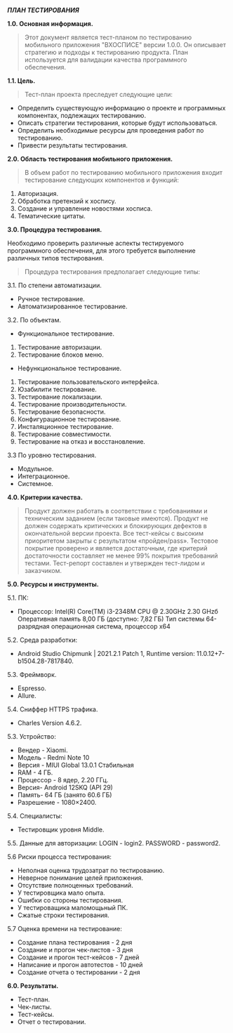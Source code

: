 ***ПЛАН ТЕСТИРОВАНИЯ***

__1.0. Основная информация.__
>Этот документ является тест-планом по тестированию мобильного приложения "ВХОСПИСЕ" версии 1.0.0. Он описывает стратегию и подходы к тестированию продукта. План используется для валидации качества программного обеспечения.

__1.1. Цель.__
>Тест-план проекта преследует следующие цели:
- Определить существующую информацию о проекте и программных компонентах, подлежащих тестированию.
- Описать стратегии тестирования, которые будут использоваться.
- Определить необходимые ресурсы для проведения работ по тестированию.
- Привести результаты тестирования.

__2.0. Область тестирования мобильного приложения.__
>В объем работ по тестированию мобильного приложения входит тестирование следующих компонентов и функций:
1. Авторизация.
2. Обработка претензий к хоспису.
3. Создание и управление новостями хосписа.
4. Тематические цитаты.

__3.0. Процедура тестирования.__

Необходимо проверить различные аспекты тестируемого программного обеспечения, для этого требуется выполнение различных типов тестирования.
>Процедура тестирования предполагает следующие типы:

3.1. По степени автоматизации.
- Ручное тестирование.
- Автоматизированное тестирование.

3.2. По объектам.
- Функциональное тестирование.
1. Тестирование авторизации.
2. Тестирование блоков меню.
- Нефункциональное тестирование.
1. Тестирование пользовательского интерфейса.
2. Юзабилити тестирование.
3. Тестирование локализации.
4. Тестирование производительности.
5. Тестирование безопасности.
6. Конфигурационное тестирование.
7. Инсталяционное тестирование.
8. Тестирование совместимости.
9. Тестирование на отказ и восстановление.

3.3 По уровню тестирования.
- Модульное.
- Интеграционное.
- Системное.

__4.0. Критерии качества.__
> Продукт должен работать в соответствии с требованиями и техническим заданием (если таковые имеются). Продукт не должен содержать критических и блокирующих дефектов в окончательной версии проекта.
> Все тест-кейсы с высоким приоритетом закрыты с результатом «пройден/pass». Тестовое покрытие проверено и является достаточным, где критерий достаточности составляет не менее 99% покрытия требований тестами. Тест-репорт составлен и утвержден тест-лидом и заказчиком.

__5.0. Ресурсы и инструменты.__

5.1. ПК:
- Процессор: Intel(R) Core(TM) i3-2348M CPU @ 2.30GHz   2.30 GHzб 
Оперативная память	8,00 ГБ (доступно: 7,82 ГБ)
Тип системы	64-разрядная операционная система, процессор x64

5.2. Среда разработки:
- Android Studio Chipmunk | 2021.2.1 Patch 1, Runtime version: 11.0.12+7-b1504.28-7817840.

5.3. Фреймворк.
- Espresso.
- Allure.

5.4. Сниффер HTTPS трафика.
- Charles Version 4.6.2.

5.3. Устройство:  
- Вендер - Xiaomi.
- Модель - Redmi Note 10
- Версия - MIUI Global 13.0.1 Стабильная
- RAM - 4 ГБ.
- Процессор - 8 ядер, 2.20 ГГц.
- Версия- Android 12SKQ (API 29)
- Память- 64 ГБ (занято 60.6 ГБ)
- Разрешение - 1080×2400.

5.4. Специалисты:
- Тестировщик уровня Middle.

5.5. Данные для авторизации: 
LOGIN - login2.
PASSWORD - password2.

5.6 Риски процесса тестирования:
- Неполная оценка трудозатрат по тестированию.
- Неверное понимание целей приложения.
- Отсутствие полноценных требований.
- У тестировщика мало опыта.
- Ошибки со стороны тестирования.
- У тестироващика маломощьный ПК.
- Сжатые строки тестирования.

5.7 Оценка времени на тестирование:
- Создание плана тестирования - 2 дня
- Создание и прогон чек-листов - 3 дня
- Создание и прогон тест-кейсов - 7 дней
- Написание и прогон автотестов - 10 дней
- Создание отчета о тестировании - 2 дня

__6.0. Результаты.__
- Тест-план.
- Чек-листы.
- Тест-кейсы.
- Отчет о тестировании.
